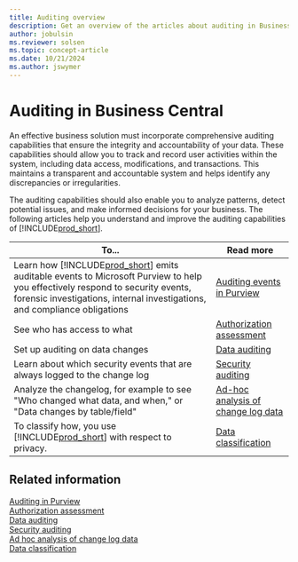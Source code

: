 ```yaml
---
title: Auditing overview
description: Get an overview of the articles about auditing in Business Central, so that you can configure your solution.
author: jobulsin
ms.reviewer: solsen
ms.topic: concept-article
ms.date: 10/21/2024
ms.author: jswymer
---
```


# Auditing in Business Central

An effective business solution must incorporate comprehensive auditing capabilities that ensure the integrity and accountability of your data. These capabilities should allow you to track and record user activities within the system, including data access, modifications, and transactions. This maintains a transparent and accountable system and helps identify any discrepancies or irregularities.

The auditing capabilities should also enable you to analyze patterns, detect potential issues, and make informed decisions for your business. The following articles help you understand and improve the auditing capabilities of [!INCLUDE[prod_short](../developer/includes/prod_short.md)].

| To... | Read more |
| ----- | --------- |
| Learn how [!INCLUDE[prod_short](../developer/includes/prod_short.md)] emits auditable events to Microsoft Purview to help you effectively respond to security events, forensic investigations, internal investigations, and compliance obligations | [Auditing events in Purview](audit-events-in-purview.md) |
| See who has access to what | [Authorization assessment](/dynamics365/business-central/ui-how-users-permissions#to-get-an-overview-of-a-users-permissions) |
| Set up auditing on data changes | [Data auditing](/dynamics365/business-central/across-log-changes)|
| Learn about which security events that are always logged to the change log | [Security auditing](../security/security-auditing.md) |
| Analyze the changelog, for example to see "Who changed what data, and when," or "Data changes by table/field" | [Ad-hoc analysis of change log data](/dynamics365/business-central/across-log-changes?toc=/dynamics365/business-central/dev-itpro/toc.json#analyze-data-in-the-change-log) |
| To classify how, you use [!INCLUDE[prod_short](../developer/includes/prod_short.md)] with respect to privacy. | [Data classification](/dynamics365/business-central/admin-classifying-data-sensitivity) |


## Related information

[Auditing in Purview](audit-events-in-purview.md)  
[Authorization assessment](/dynamics365/business-central/ui-how-users-permissions#to-get-an-overview-of-a-users-permissions)  
[Data auditing](/dynamics365/business-central/across-log-changes)  
[Security auditing](../security/security-auditing.md)  
[Ad hoc analysis of change log data](/dynamics365/business-central/across-log-changes?toc=/dynamics365/business-central/dev-itpro/toc.json#analyze-data-in-the-change-log)  
[Data classification](/dynamics365/business-central/admin-classifying-data-sensitivity)
